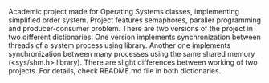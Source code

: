 Academic project made for Operating Systems classes, implementing simplified order system. Project features semaphores, paraller programming and producer-consumer problem. There are two versions of the project in two different dictionaries. One version implements synchronization between threads of a system process using <pthread> library. Another one implements synchronization between many processes using the same shared memory (<sys/shm.h> library). There are slight differences between working of two projects. For details, check README.md file in both dictionaries.